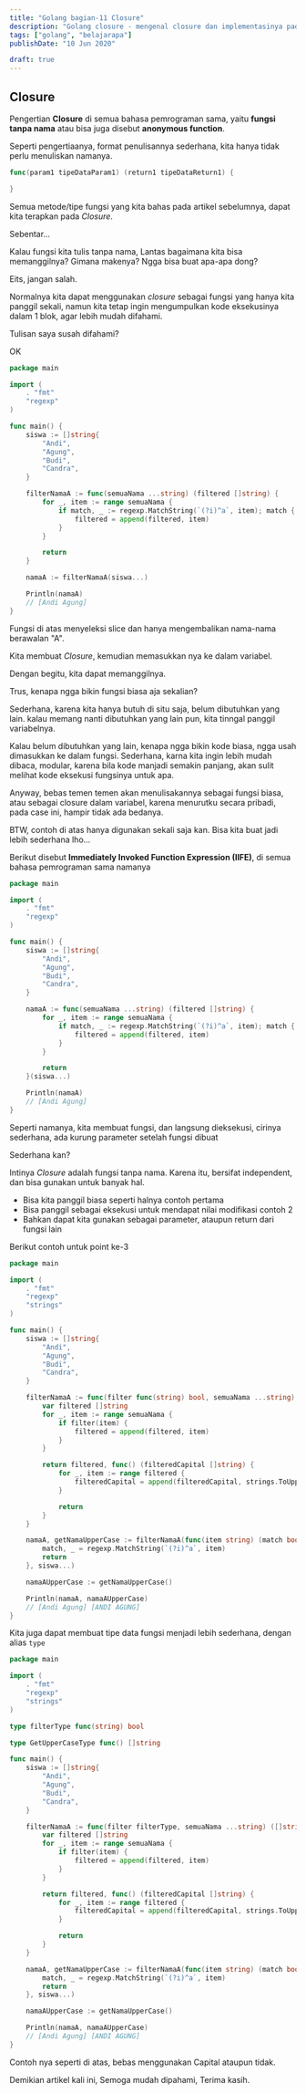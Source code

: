 ```yaml
---
title: "Golang bagian-11 Closure"
description: "Golang closure - mengenal closure dan implementasinya pada bahasa go"
tags: ["golang", "belajarapa"]
publishDate: "10 Jun 2020"

draft: true
---
```


## Closure

Pengertian **Closure** di semua bahasa pemrograman sama, yaitu **fungsi tanpa nama** atau bisa juga disebut **anonymous function**.

Seperti pengertiaanya, format penulisannya sederhana, kita hanya tidak perlu menuliskan namanya.

```go
func(param1 tipeDataParam1) (return1 tipeDataReturn1) {

}
```

Semua metode/tipe fungsi yang kita bahas pada artikel sebelumnya, dapat kita terapkan pada _Closure_.

Sebentar...

Kalau fungsi kita tulis tanpa nama, Lantas bagaimana kita bisa memanggilnya? Gimana makenya? Ngga bisa buat apa-apa dong?

Eits, jangan salah.

Normalnya kita dapat menggunakan _closure_ sebagai fungsi yang hanya kita panggil sekali, namun kita tetap ingin mengumpulkan kode eksekusinya dalam 1 blok, agar lebih mudah difahami.

Tulisan saya susah difahami?

OK

```go
package main

import (
	. "fmt"
	"regexp"
)

func main() {
	siswa := []string{
		"Andi",
		"Agung",
		"Budi",
		"Candra",
	}

	filterNamaA := func(semuaNama ...string) (filtered []string) {
		for _, item := range semuaNama {
			if match, _ := regexp.MatchString(`(?i)^a`, item); match {
				filtered = append(filtered, item)
			}
		}

		return
	}

	namaA := filterNamaA(siswa...)

	Println(namaA)
	// [Andi Agung]
}
```

Fungsi di atas menyeleksi slice dan hanya mengembalikan nama-nama berawalan "A".

Kita membuat _Closure_, kemudian memasukkan nya ke dalam variabel.

Dengan begitu, kita dapat memanggilnya.

Trus, kenapa ngga bikin fungsi biasa aja sekalian?

Sederhana, karena kita hanya butuh di situ saja, belum dibutuhkan yang lain. kalau memang nanti dibutuhkan yang lain pun, kita tinngal panggil variabelnya.

Kalau belum dibutuhkan yang lain, kenapa ngga bikin kode biasa, ngga usah dimasukkan ke dalam fungsi. Sederhana, karna kita ingin lebih mudah dibaca, modular, karena bila kode manjadi semakin panjang, akan sulit melihat kode eksekusi fungsinya untuk apa.

Anyway, bebas temen temen akan menulisakannya sebagai fungsi biasa, atau sebagai closure dalam variabel, karena menurutku secara pribadi, pada case ini, hampir tidak ada bedanya.

BTW, contoh di atas hanya digunakan sekali saja kan. Bisa kita buat jadi lebih sederhana lho...

Berikut disebut **Immediately Invoked Function Expression (IIFE)**, di semua bahasa pemrograman sama namanya

```go
package main

import (
	. "fmt"
	"regexp"
)

func main() {
	siswa := []string{
		"Andi",
		"Agung",
		"Budi",
		"Candra",
	}

	namaA := func(semuaNama ...string) (filtered []string) {
		for _, item := range semuaNama {
			if match, _ := regexp.MatchString(`(?i)^a`, item); match {
				filtered = append(filtered, item)
			}
		}

		return
	}(siswa...)

	Println(namaA)
	// [Andi Agung]
}
```

Seperti namanya, kita membuat fungsi, dan langsung dieksekusi, cirinya sederhana, ada kurung parameter setelah fungsi dibuat

Sederhana kan?

Intinya _Closure_ adalah fungsi tanpa nama. Karena itu, bersifat independent, dan bisa gunakan untuk banyak hal.

- Bisa kita panggil biasa seperti halnya contoh pertama
- Bisa panggil sebagai eksekusi untuk mendapat nilai modifikasi contoh 2
- Bahkan dapat kita gunakan sebagai parameter, ataupun return dari fungsi lain

Berikut contoh untuk point ke-3

```go
package main

import (
	. "fmt"
	"regexp"
	"strings"
)

func main() {
	siswa := []string{
		"Andi",
		"Agung",
		"Budi",
		"Candra",
	}

	filterNamaA := func(filter func(string) bool, semuaNama ...string) ([]string, func() []string) {
		var filtered []string
		for _, item := range semuaNama {
			if filter(item) {
				filtered = append(filtered, item)
			}
		}

		return filtered, func() (filteredCapital []string) {
			for _, item := range filtered {
				filteredCapital = append(filteredCapital, strings.ToUpper((item)))
			}

			return
		}
	}

	namaA, getNamaUpperCase := filterNamaA(func(item string) (match bool) {
		match, _ = regexp.MatchString(`(?i)^a`, item)
		return
	}, siswa...)

	namaAUpperCase := getNamaUpperCase()

	Println(namaA, namaAUpperCase)
    // [Andi Agung] [ANDI AGUNG]
}
```

Kita juga dapat membuat tipe data fungsi menjadi lebih sederhana, dengan alias `type`

```go
package main

import (
	. "fmt"
	"regexp"
	"strings"
)

type filterType func(string) bool

type GetUpperCaseType func() []string

func main() {
	siswa := []string{
		"Andi",
		"Agung",
		"Budi",
		"Candra",
	}

	filterNamaA := func(filter filterType, semuaNama ...string) ([]string, GetUpperCaseType) {
		var filtered []string
		for _, item := range semuaNama {
			if filter(item) {
				filtered = append(filtered, item)
			}
		}

		return filtered, func() (filteredCapital []string) {
			for _, item := range filtered {
				filteredCapital = append(filteredCapital, strings.ToUpper((item)))
			}

			return
		}
	}

	namaA, getNamaUpperCase := filterNamaA(func(item string) (match bool) {
		match, _ = regexp.MatchString(`(?i)^a`, item)
		return
	}, siswa...)

	namaAUpperCase := getNamaUpperCase()

	Println(namaA, namaAUpperCase)
    // [Andi Agung] [ANDI AGUNG]
}
```

Contoh nya seperti di atas, bebas menggunakan Capital ataupun tidak.

Demikian artikel kali ini,
Semoga mudah dipahami,
Terima kasih.
